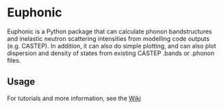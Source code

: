 # Euphonic
Euphonic is a Python package that can calculate phonon bandstructures and
inelastic neutron scattering intensities from modelling code outputs (e.g.
CASTEP). In addition, it can also do simple plotting, and can also plot
dispersion and density of states from existing CASTEP .bands or .phonon files.

## Usage
For tutorials and more information, see the [Wiki](https://github.com/pace-neutrons/Euphonic/wiki)
